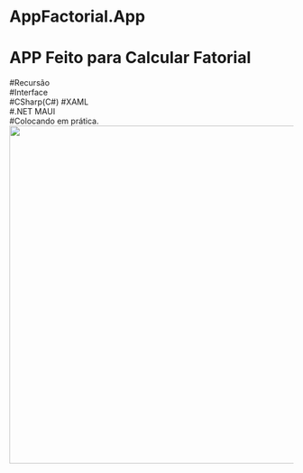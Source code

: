 # AppFactorial.App
<h1>APP Feito para Calcular Fatorial </h1>
#Recursão</br>
#Interface</br>
#CSharp(C#)
#XAML</br>
#.NET MAUI</br>
#Colocando em prática.</br>
<image Style="widht: 350; height: 600;"  src="https://user-images.githubusercontent.com/107502578/236338345-41be12ca-e174-4d06-8fb6-c9ed15a1c20b.png"/>
